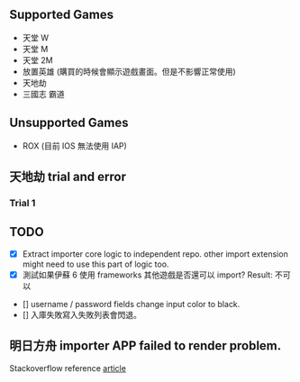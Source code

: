 ## Supported Games

- 天堂 W
- 天堂 M
- 天堂 2M
- 放置英雄 (購買的時候會顯示遊戲畫面。但是不影響正常使用)
- 天地劫
- 三國志 霸道

## Unsupported Games

- ROX (目前 IOS 無法使用 IAP)

## 天地劫 trial and error

### Trial 1

## TODO

- [x] Extract importer core logic to independent repo. other import extension might need to use this part of logic too.
- [x] 測試如果伊蘇 6 使用 frameworks 其他遊戲是否還可以 import? Result: 不可以
- [] username / password fields change input color to black.
- [] 入庫失敗寫入失敗列表會閃退。

## 明日方舟 importer APP failed to render problem.

Stackoverflow reference [article](https://stackoverflow.com/questions/14248954/keep-a-uiview-or-uiviewcontroller-on-top-of-all-others)
